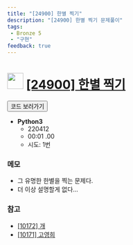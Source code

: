 ```yaml
---
title: "[24900] 한별 찍기"
description: "[24900] 한별 찍기 문제풀이"
tags: 
 - Bronze 5
 - "구현"
feedback: true
---
```

<h1><img src="https://doky.space/assets/icpclev/b5.svg" height="37px"> <a href="http://icpc.me/24900" target="_blank">[24900] 한별 찍기</a></h1>

<a href="https://github.com/DokySp/acmicpc-practice/tree/master/24900"><button class="btn btn-info">코드 보러가기</button></a>

- **Python3**
  - 220412
  - 00:01 .00
  - 시도: 1번

### 메모
 - 그 유명한 한별을 찍는 문제다.
 - 더 이상 설명할게 없다...

### 참고
 - [[10172] 개](https://uhug.github.io/docs/10172)
 - [[10171] 고영희](https://uhug.github.io/docs/10171)
